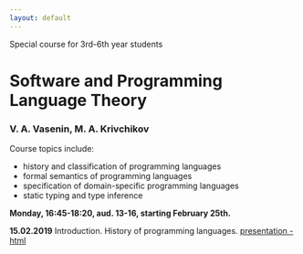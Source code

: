 ```yaml
---
layout: default
---
```

Special course for 3rd-6th year students

# Software and Programming Language Theory

### V. A. Vasenin, M. A. Krivchikov

Course topics include:

* history and classification of programming languages
* formal semantics of programming languages
* specification of domain-specific programming languages
* static typing and type inference

**Monday, 16:45-18:20, aud. 13-16, starting February 25th.**

<!--Please take a quick survey about the course: [Survey form](https://goo.gl/forms/PYP4oSGn0VfQQL403)-->


**15.02.2019** Introduction. History of programming languages. 
[presentation - html](presentations/01-Introduction.html)

<!--
**22.02.2019** Classification of programming languages. 
[presentation - html](presentations/02-Classification.html) 

**01.03.2019** Specification of programming language. Syntax. 
[presentation - html](presentations/03-Specification-Syntax.html) 

**15.03.2019** Formal syntax analysis. Syntax extensions. 
[presentation - html](presentations/04-Macros-Parsing.html) 

**22.03.2019** Static semantics. Naming, Bindings and Scope. 
[presentation - html](presentations/05-Static-Semantics.html)

**29.03.2019** Static semantics. Domain constraints. Typing.
[presentation - html](presentations/06-Typing.html) 

**05.04.2019** Operational semantics 
[presentation - html](presentations/07-Operational-Semantics.html)

**12.04.2019** Denotational semantics example
[presentation - html](presentations/08-Denotational-semantics-example.html) 

**19.04.2019** Denotational semantics implementation: Monads, Fixed points
[presentation - html](presentations/09-Monads.html) 

**26.04.2019** Mechanized semantics (Operational semantics implementation)
[presentation - html](presentations/10-Operational-Semantics-Implementation.html)

**03.05.2019** Axiomatic semantics 
[presentation - html](presentations/11-Axiomatic-Semantics.html)

**10.05.2019** Domain-specific languages. Intermediate representations
[presentation - html](presentations/12-IR-DSL.html)

**17.05.2019** Exam ([program](presentations/program.html))
 
**24.05.2019** Possible second date for exam (by appointment)
-->

